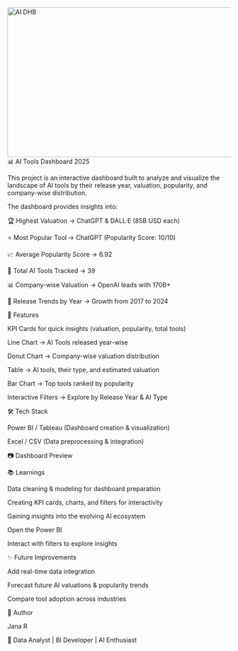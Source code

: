 <img width="606" height="339" alt="AI DHB" src="https://github.com/user-attachments/assets/c7538bd2-0adf-4729-afeb-54565e6a28cb" />
📊 AI Tools Dashboard 2025

This project is an interactive dashboard built to analyze and visualize the landscape of AI tools by their release year, valuation, popularity, and company-wise distribution.

The dashboard provides insights into:

🏆 Highest Valuation → ChatGPT & DALL·E (85B USD each)

⭐ Most Popular Tool → ChatGPT (Popularity Score: 10/10)

📈 Average Popularity Score → 6.92

🔢 Total AI Tools Tracked → 39

📊 Company-wise Valuation → OpenAI leads with 170B+

📅 Release Trends by Year → Growth from 2017 to 2024

🚀 Features

KPI Cards for quick insights (valuation, popularity, total tools)

Line Chart → AI Tools released year-wise

Donut Chart → Company-wise valuation distribution

Table → AI tools, their type, and estimated valuation

Bar Chart → Top tools ranked by popularity

Interactive Filters → Explore by Release Year & AI Type

🛠️ Tech Stack

Power BI / Tableau (Dashboard creation & visualization)

Excel / CSV (Data preprocessing & integration)

📷 Dashboard Preview

📚 Learnings

Data cleaning & modeling for dashboard preparation

Creating KPI cards, charts, and filters for interactivity

Gaining insights into the evolving AI ecosystem


Open the Power BI

Interact with filters to explore insights

✨ Future Improvements

Add real-time data integration

Forecast future AI valuations & popularity trends

Compare tool adoption across industries

👤 Author

Jana R

📍 Data Analyst | BI Developer | AI Enthusiast
